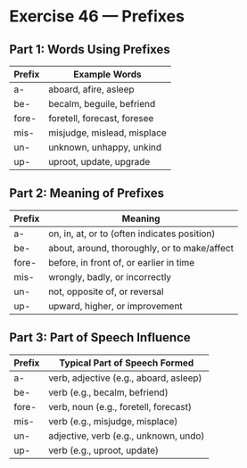 # Exercise 46 — Prefixes

## Part 1: Words Using Prefixes

| Prefix | Example Words |
|--------|---------------|
| a-     | aboard, afire, asleep |
| be-    | becalm, beguile, befriend |
| fore-  | foretell, forecast, foresee |
| mis-   | misjudge, mislead, misplace |
| un-    | unknown, unhappy, unkind |
| up-    | uproot, update, upgrade |

## Part 2: Meaning of Prefixes

| Prefix | Meaning |
|--------|---------|
| a-     | on, in, at, or to (often indicates position) |
| be-    | about, around, thoroughly, or to make/affect |
| fore-  | before, in front of, or earlier in time |
| mis-   | wrongly, badly, or incorrectly |
| un-    | not, opposite of, or reversal |
| up-    | upward, higher, or improvement |

## Part 3: Part of Speech Influence

| Prefix | Typical Part of Speech Formed |
|--------|-------------------------------|
| a-     | verb, adjective (e.g., aboard, asleep) |
| be-    | verb (e.g., becalm, befriend) |
| fore-  | verb, noun (e.g., foretell, forecast) |
| mis-   | verb (e.g., misjudge, misplace) |
| un-    | adjective, verb (e.g., unknown, undo) |
| up-    | verb (e.g., uproot, update) |

